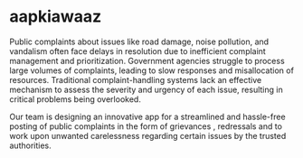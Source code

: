 # aapkiawaaz

Public complaints about issues like road damage, noise pollution, and vandalism often face delays in resolution due to inefficient complaint management and prioritization. Government agencies struggle to process large volumes of complaints, leading to slow responses and misallocation of resources. Traditional complaint-handling systems lack an effective mechanism to assess the severity and urgency of each issue, resulting in critical problems being overlooked.​

Our team is designing an innovative app for a streamlined and hassle-free posting of public complaints in the form of grievances , redressals and to work upon unwanted carelessness regarding certain issues by the trusted authorities.​




